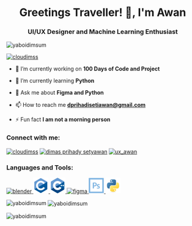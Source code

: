 <h1 align="center">Greetings Traveller! 👋, I'm Awan</h1>
<h3 align="center">UI/UX Designer and Machine Learning Enthusiast</h3>

<p align="left"> <img src="https://komarev.com/ghpvc/?username=yaboidimsum&label=Profile%20views&color=0e75b6&style=flat" alt="yaboidimsum" /> </p>

<p align="left"> <a href="https://twitter.com/cloudimss" target="blank"><img src="https://img.shields.io/twitter/follow/cloudimss?logo=twitter&style=for-the-badge" alt="cloudimss" /></a> </p>

- 🔭 I’m currently working on **100 Days of Code and Project**

- 🌱 I’m currently learning **Python**

- 💬 Ask me about **Figma and Python**

- 📫 How to reach me **dprihadisetiawan@gmail.com**

- ⚡ Fun fact **I am not a morning person**

<h3 align="left">Connect with me:</h3>
<p align="left">
<a href="https://twitter.com/cloudimss" target="blank"><img align="center" src="https://raw.githubusercontent.com/rahuldkjain/github-profile-readme-generator/master/src/images/icons/Social/twitter.svg" alt="cloudimss" height="30" width="40" /></a>
<a href="https://www.linkedin.com/in/dimas-prihady-setyawan-47a66821a/" target="blank"><img align="center" src="https://raw.githubusercontent.com/rahuldkjain/github-profile-readme-generator/master/src/images/icons/Social/linked-in-alt.svg" alt="dimas prihady setyawan" height="30" width="40" /></a>
<a href="https://instagram.com/ux.awan" target="blank"><img align="center" src="https://raw.githubusercontent.com/rahuldkjain/github-profile-readme-generator/master/src/images/icons/Social/instagram.svg" alt="ux_awan" height="30" width="40" /></a>
</p>

<h3 align="left">Languages and Tools:</h3>
<p align="left"> <a href="https://www.blender.org/" target="_blank" rel="noreferrer"> <img src="https://download.blender.org/branding/community/blender_community_badge_white.svg" alt="blender" width="40" height="40"/> </a> <a href="https://www.cprogramming.com/" target="_blank" rel="noreferrer"> <img src="https://raw.githubusercontent.com/devicons/devicon/master/icons/c/c-original.svg" alt="c" width="40" height="40"/> </a> <a href="https://www.w3schools.com/cpp/" target="_blank" rel="noreferrer"> <img src="https://raw.githubusercontent.com/devicons/devicon/master/icons/cplusplus/cplusplus-original.svg" alt="cplusplus" width="40" height="40"/> </a> <a href="https://www.figma.com/" target="_blank" rel="noreferrer"> <img src="https://www.vectorlogo.zone/logos/figma/figma-icon.svg" alt="figma" width="40" height="40"/> </a> <a href="https://www.photoshop.com/en" target="_blank" rel="noreferrer"> <img src="https://raw.githubusercontent.com/devicons/devicon/master/icons/photoshop/photoshop-line.svg" alt="photoshop" width="40" height="40"/> </a> <a href="https://www.python.org" target="_blank" rel="noreferrer"> <img src="https://raw.githubusercontent.com/devicons/devicon/master/icons/python/python-original.svg" alt="python" width="40" height="40"/> </a> </p>

<p><img align="left" src="https://github-readme-stats.vercel.app/api/top-langs?username=yaboidimsum&show_icons=true&locale=en&layout=compact&theme=dark" alt="yaboidimsum" /></p>

<p>&nbsp;<img align="center" src="https://github-readme-stats.vercel.app/api?username=yaboidimsum&show_icons=true&locale=en&theme=dark" alt="yaboidimsum" /></p>

<p><img align="center" src="https://github-readme-streak-stats.herokuapp.com/?user=yaboidimsum&theme=dark" alt="yaboidimsum" /></p>
